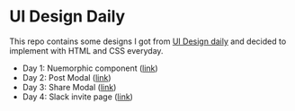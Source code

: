 # UI Design Daily

This repo contains some designs I got from [UI Design daily](uidesigndaily.com) and decided to implement with HTML and CSS everyday.

- Day 1: Nuemorphic component ([link](https://abdulqudus001.github.io/ui-design-daily/neumorphic-components/))
- Day 2: Post Modal ([link](https://abdulqudus001.github.io/ui-design-daily/post))
- Day 3: Share Modal ([link](https://abdulqudus001.github.io/ui-design-daily/share-modal))
- Day 4: Slack invite page ([link](https://abdulqudus001.github.io/ui-design-daily/slack-invite))